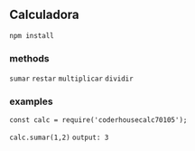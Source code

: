 ## Calculadora

```npm install```

### methods
```sumar```
```restar```
```multiplicar```
```dividir```

### examples 
```const calc = require('coderhousecalc70105');```

```calc.sumar(1,2)```
```output: 3```
